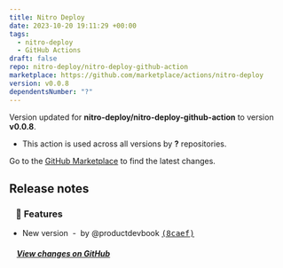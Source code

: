 ```yaml
---
title: Nitro Deploy
date: 2023-10-20 19:11:29 +00:00
tags:
  - nitro-deploy
  - GitHub Actions
draft: false
repo: nitro-deploy/nitro-deploy-github-action
marketplace: https://github.com/marketplace/actions/nitro-deploy
version: v0.0.8
dependentsNumber: "?"
---
```



Version updated for **nitro-deploy/nitro-deploy-github-action** to version **v0.0.8**.
- This action is used across all versions by **?** repositories.

Go to the [GitHub Marketplace](https://github.com/marketplace/actions/nitro-deploy) to find the latest changes.

## Release notes

### &nbsp;&nbsp;&nbsp;🚀 Features

- New version &nbsp;-&nbsp; by @productdevbook [<samp>(8caef)</samp>](https://github.com/nitro-deploy/nitro-deploy-github-action/commit/8caefaa)

##### &nbsp;&nbsp;&nbsp;&nbsp;[View changes on GitHub](https://github.com/nitro-deploy/nitro-deploy-github-action/compare/v0.0.7...v0.0.8)
